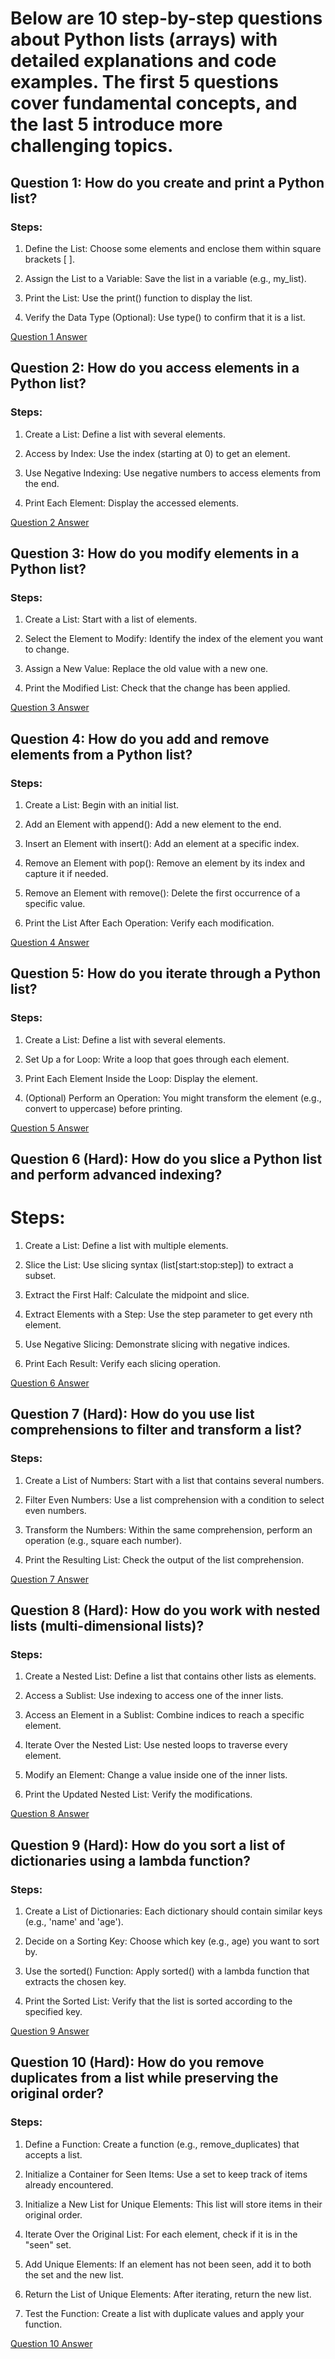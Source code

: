 # Below are 10 step-by-step questions about Python lists (arrays) with detailed explanations and code examples. The first 5 questions cover fundamental concepts, and the last 5 introduce more challenging topics.


## Question 1: How do you create and print a Python list?
### Steps:

1. Define the List: Choose some elements and enclose them within square brackets [ ].

2. Assign the List to a Variable: Save the list in a variable (e.g., my_list).

3. Print the List: Use the print() function to display the list.

4. Verify the Data Type (Optional): Use type() to confirm that it is a list.

[Question 1 Answer](Answer/Answer_1.py)



## Question 2: How do you access elements in a Python list?
### Steps:

1. Create a List: Define a list with several elements.

2. Access by Index: Use the index (starting at 0) to get an element.

3. Use Negative Indexing: Use negative numbers to access elements from the end.

4. Print Each Element: Display the accessed elements.

[Question 2 Answer](Answer/Answer_2.py)



## Question 3: How do you modify elements in a Python list?
### Steps:

1. Create a List: Start with a list of elements.

2. Select the Element to Modify: Identify the index of the element you want to change.

3. Assign a New Value: Replace the old value with a new one.

4. Print the Modified List: Check that the change has been applied.

[Question 3 Answer](Answer/Answer_3.py)



## Question 4: How do you add and remove elements from a Python list?
### Steps:

1. Create a List: Begin with an initial list.

2. Add an Element with append(): Add a new element to the end.

3. Insert an Element with insert(): Add an element at a specific index.

4. Remove an Element with pop(): Remove an element by its index and capture it if needed.

5. Remove an Element with remove(): Delete the first occurrence of a specific value.

6. Print the List After Each Operation: Verify each modification.

[Question 4 Answer](Answer/Answer_4.py)



## Question 5: How do you iterate through a Python list?
### Steps:

1. Create a List: Define a list with several elements.

2. Set Up a for Loop: Write a loop that goes through each element.

3. Print Each Element Inside the Loop: Display the element.

4. (Optional) Perform an Operation: You might transform the element (e.g., convert to uppercase) before printing.

[Question 5 Answer](Answer/Answer_5.py)



## Question 6 (Hard): How do you slice a Python list and perform advanced indexing?
# Steps:

1. Create a List: Define a list with multiple elements. 

2. Slice the List: Use slicing syntax (list[start:stop:step]) to extract a subset.

3. Extract the First Half: Calculate the midpoint and slice.

4. Extract Elements with a Step: Use the step parameter to get every nth element.

5. Use Negative Slicing: Demonstrate slicing with negative indices.

6. Print Each Result: Verify each slicing operation.

[Question 6 Answer](Answer/Answer_6.py)



## Question 7 (Hard): How do you use list comprehensions to filter and transform a list?
### Steps:

1. Create a List of Numbers: Start with a list that contains several numbers.

2. Filter Even Numbers: Use a list comprehension with a condition to select even numbers.

3. Transform the Numbers: Within the same comprehension, perform an operation (e.g., square each number).

4. Print the Resulting List: Check the output of the list comprehension.

[Question 7 Answer](Answer/Answer_7.py)



## Question 8 (Hard): How do you work with nested lists (multi-dimensional lists)?
### Steps:

1. Create a Nested List: Define a list that contains other lists as elements.

2. Access a Sublist: Use indexing to access one of the inner lists.

3. Access an Element in a Sublist: Combine indices to reach a specific element.

4. Iterate Over the Nested List: Use nested loops to traverse every element.

5. Modify an Element: Change a value inside one of the inner lists.

6. Print the Updated Nested List: Verify the modifications.

[Question 8 Answer](Answer/Answer_8.py)



## Question 9 (Hard): How do you sort a list of dictionaries using a lambda function?
### Steps:

1. Create a List of Dictionaries: Each dictionary should contain similar keys (e.g., 'name' and 'age').

2. Decide on a Sorting Key: Choose which key (e.g., age) you want to sort by.

3. Use the sorted() Function: Apply sorted() with a lambda function that extracts the chosen key.

4. Print the Sorted List: Verify that the list is sorted according to the specified key.

[Question 9 Answer](Answer/Answer_9.py)



## Question 10 (Hard): How do you remove duplicates from a list while preserving the original order?
### Steps:

1. Define a Function: Create a function (e.g., remove_duplicates) that accepts a list.

2. Initialize a Container for Seen Items: Use a set to keep track of items already encountered.

3. Initialize a New List for Unique Elements: This list will store items in their original order.

4. Iterate Over the Original List: For each element, check if it is in the "seen" set.

5. Add Unique Elements: If an element has not been seen, add it to both the set and the new list.

6. Return the List of Unique Elements: After iterating, return the new list.

7. Test the Function: Create a list with duplicate values and apply your function.

[Question 10 Answer](Answer/Answer_10.py)

<!-- ``` ctrl+shift+v -->